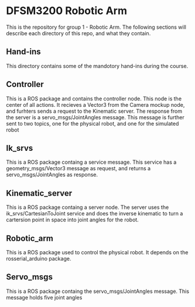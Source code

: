# DFSM3200 Robotic Arm
This is the repository for group 1 - Robotic Arm. The following sections will describe each directory of this repo, and what they contain.

## Hand-ins
This directory contains some of the mandotory hand-ins during the course.

## Controller
This is a ROS package and contains the controller node. This node is the center of all actions. It recieves a Vector3 from the Camera mockup node, and furhters sends a request to the Kinematic server. The response from the server is a servo_msgs/JointAngles message. This message is further sent to two topics, one for the physical robot, and one for the simulated robot

## Ik_srvs
This is a ROS package containg a service message. This service has a geometry_msgs/Vector3 message as request, and returns a servo_msgs/JointAngles as response.

## Kinematic_server
This is a ROS package containg a server node. The server uses the ik_srvs/CartesianToJoint service and does the inverse kinematic to turn a cartersion point in space into joint angles for the robot.

## Robotic_arm
This is a ROS package used to control the physical robot. It depends on the rosserial_arduino package.

## Servo_msgs
This is a ROS package containg the servo_msgs/JointAngles message. This message holds five joint angles
